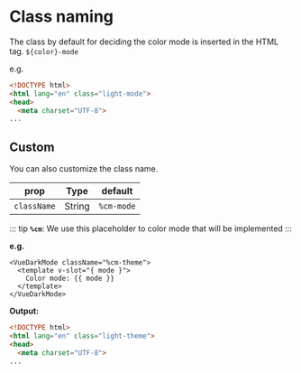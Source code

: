 # Class naming

The class by default for deciding the color mode is inserted in the HTML tag. `${color}-mode`

e.g.

```html
<!DOCTYPE html>
<html lang="en" class="light-mode">
<head>
  <meta charset="UTF-8">
...
```

## Custom

You can also customize the class name.

| prop           | Type      | default
| -------------- | --------- | ----------------------------------------------------
| `className`    | String    | `%cm-mode`

::: tip
**`%cm`**: We use this placeholder to color mode that will be implemented
:::

**e.g.**

```vue
<VueDarkMode className="%cm-theme">
  <template v-slot="{ mode }">
    Color mode: {{ mode }}
  </template>
</VueDarkMode>
```

**Output:**

```html
<!DOCTYPE html>
<html lang="en" class="light-theme">
<head>
  <meta charset="UTF-8">
...
```